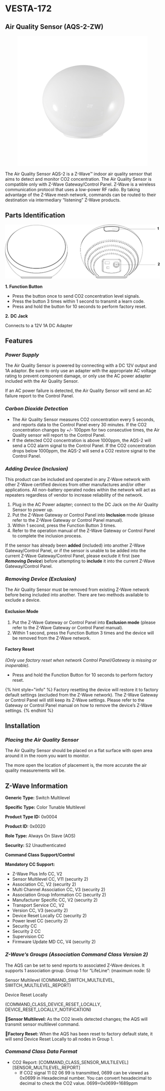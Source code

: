 # VESTA-172

## **Air Quality Sensor (AQS-2-ZW)**

<figure><img src=".gitbook/assets/image (384).png" alt=""><figcaption></figcaption></figure>

The Air Quality Sensor AQS-2 is a Z-Wave™ indoor air quality sensor that aims to detect and monitor CO2 concentration. The Air Quality Sensor is compatible only with Z-Wave Gateway/Control Panel. Z-Wave is a wireless communication protocol that uses a low-power RF radio. By taking advantage of the Z-Wave mesh network, commands can be routed to their destination via intermediary “listening” Z-Wave products.

## **Parts Identification**

![](<.gitbook/assets/0 (72).jpeg>)

**1. Function Button**

* Press the button once to send CO2 concentration level signals.
* Press the button 3 times within 1 second to transmit a learn code.
* Press and hold the button for 10 seconds to perform factory reset.

**2.** **DC Jack**

Connects to a 12V 1A DC Adapter

## **Features**

### _**Power Supply**_

The Air Quality Sensor is powered by connecting with a DC 12V output and 1A adaptor. Be sure to only use an adapter with the appropriate AC voltage rating to prevent component damage, or only use the AC power adapter included with the Air Quality Sensor.

If an AC power failure is detected, the Air Quality Sensor will send an AC failure report to the Control Panel.

### _**Carbon Dioxide Detection**_

* The Air Quality Sensor measures CO2 concentration every 5 seconds, and reports data to the Control Panel every 30 minutes. If the CO2 concentration changes by +/- 100ppm for two consecutive times, the Air Quality sensor will report to the Control Panel.
* If the detected CO2 concentration is above 1000ppm, the AQS-2 will send a CO2 alarm signal to the Control Panel. If the CO2 concentration drops below 1000ppm, the AQS-2 will send a CO2 restore signal to the Control Panel.

### _**Adding Device (Inclusion)**_

This product can be included and operated in any Z-Wave network with other Z-Wave certified devices from other manufactures and/or other applications. All non-battery operated nodes within the network will act as repeaters regardless of vendor to increase reliability of the network.

1. Plug in the AC Power adapter; connect to the DC Jack on the Air Quality Sensor to power up.
2. Put the Z-Wave Gateway or Control Panel into **Inclusion** mode (please refer to the Z-Wave Gateway or Control Panel manual).
3. Within 1 second, press the Function Button 3 times.
4. Refer to the operation manual of the Z-Wave Gateway or Control Panel to complete the inclusion process.

If the sensor has already been **added** (included) into another Z-Wave Gateway/Control Panel, or if the sensor is unable to be added into the current Z-Wave Gateway/Control Panel, please exclude it first (see _**Removing Device**_) before attempting to **include** it into the current Z-Wave Gateway/Control Panel.

### _**Removing Device (Exclusion)**_

The Air Quality Sensor must be removed from existing Z-Wave network before being included into another. There are two methods available to exclude a device.

#### **Exclusion Mode**

1. Put the Z-Wave Gateway or Control Panel into **Exclusion mode** (please refer to the Z-Wave Gateway or Control Panel manual).
2. Within 1 second, press the Function Button 3 times and the device will be removed from the Z-Wave network.

#### **Factory Reset**

_(Only use factory reset when network Control Panel/Gateway is missing or inoperable)._

* Press and hold the Function Button for 10 seconds to perform factory reset.

{% hint style="info" %}
Factory resetting the device will restore it to factory default settings (excluded from the Z-Wave network). The Z-Wave Gateway or Control Panel will still keep its Z-Wave settings. Please refer to the Gateway or Control Panel manual on how to remove the device’s Z-Wave settings.
{% endhint %}

## **Installation**

### _**Placing the Air Quality Sensor**_

The Air Quality Sensor should be placed on a flat surface with open area around it in the room you want to monitor.

The more open the location of placement is, the more accurate the air quality measurements will be.

## **Z-Wave Information**

**Generic Type:** Switch Multilevel

**Specific Type:** Color Tunable Multilevel

**Product Type ID:** 0x0004

**Product ID:** 0x0020

**Role Type:** Always On Slave (AOS)

**Security:** S2 Unauthenticated

**Command Class Support/Control**

**Mandatory CC Support:**

* &#x20;Z-Wave Plus Info CC, V2
* Sensor Multilevel CC, V11 (security 2)
* Association CC, V2 (security 2)
* Multi Channel Association CC, V3 (security 2)
* Association Group Information CC (security 2)
* Manufacturer Specific CC, V2 (security 2)
* Transport Service CC, V2
* Version CC, V3 (security 2)
* Device Reset Locally CC (security 2)
* Power level CC (security 2)
* Security CC
* Security 2 CC
* Supervision CC
* Firmware Update MD CC, V4 (security 2)

### _**Z-Wave’s Groups (Association Command Class Version 2)**_

The AQS can be set to send reports to associated Z-Wave devices. It supports 1 association group. Group 1 for “LifeLine”: (maximum node: 5)

Sensor Multilevel (COMMAND\_SWITCH\_MULTILEVEL, SWITCH\_MULTILEVEL\_REPORT)

Device Reset Locally

(COMMAND\_CLASS\_DEVICE\_RESET\_LOCALLY, DEVICE\_RESET\_LOCALLY\_NOTIFICATION)

**Sensor Multilevel:** As the CO2 levels detected changes; the AQS will transmit sensor multilevel command.

**Factory Reset:** When the AQS has been reset to factory default state, it will send Device Reset Locally to all nodes in Group 1.

### _**Command Class Data Format**_

* CO2 Report: \[COMMAND\_CLASS\_SENSOR\_MULTILEVEL] \[SENSOR\_MULTILEVEL\_REPORT]
  * If CO2 signal 11 02 06 99 is transmitted, 0699 can be viewed as 0x0699 in Hexadecimal number. You can convert hexadecimal to decimal to check the CO2 value. 0699=0x0699=1689ppm

